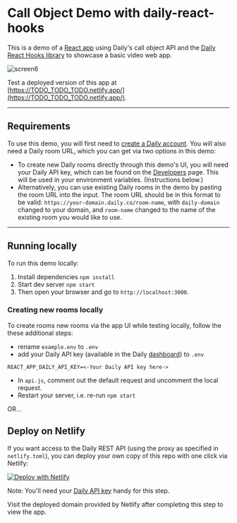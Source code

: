# Call Object Demo with daily-react-hooks

This is a demo of a [React app](https://svelte.dev/) using  Daily's call object API and the [Daily React Hooks library](https://docs.daily.co/reference/daily-react-hooks) to showcase a basic video web app.

![screen6](https://user-images.githubusercontent.com/12814720/164059341-73b04a6d-fc9e-41b8-b3d2-6a6b9b6f87f2.png)

Test a deployed version of this app at [https://TODO_TODO_TODO.netlify.app/](https://TODO_TODO_TODO.netlify.app/).

---

## Requirements

To use this demo, you will first need to [create a Daily account](https://dashboard.daily.co/signup). You will also need a Daily room URL, which you can get via two options in this demo:
- To create new Daily rooms directly through this demo's UI, you will need your Daily API key, which can be found on the [Developers](https://dashboard.daily.co/developers) page. This will be used in your environment variables. (Instructions below.)
- Alternatively, you can use existing Daily rooms in the demo by pasting the room URL into the input. The room URL should be in this format to be valid: `https://your-domain.daily.co/room-name`, with `daily-domain` changed to your domain, and `room-name` changed to the name of the existing room you would like to use.

---

## Running locally

To run this demo locally:

1. Install dependencies `npm install`
2. Start dev server `npm start`
3. Then open your browser and go to `http://localhost:3000`.

### Creating new rooms locally

To create rooms new rooms via the app UI while testing locally, follow the these additional steps:

- rename `example.env` to `.env`
- add your Daily API key (available in the Daily [dashboard](https://dashboard.daily.co/developers)) to `.env`

```
REACT_APP_DAILY_API_KEY=<-Your Daily API key here->
```

- In `api.js`, comment out the default request and uncomment the local request.
- Restart your server, i.e. re-run `npm start`

OR...

## Deploy on Netlify

If you want access to the Daily REST API (using the proxy as specified in `netlify.toml`), you can deploy your own copy of this repo with one click via Netlify:

[![Deploy with Netlify](https://www.netlify.com/img/deploy/button.svg)](https://app.netlify.com/start/deploy?repository=TODO_TODO_TODO)

Note: You'll need your [Daily API key](https://dashboard.daily.co/developers) handy for this step.

Visit the deployed domain provided by Netlify after completing this step to view the app.
